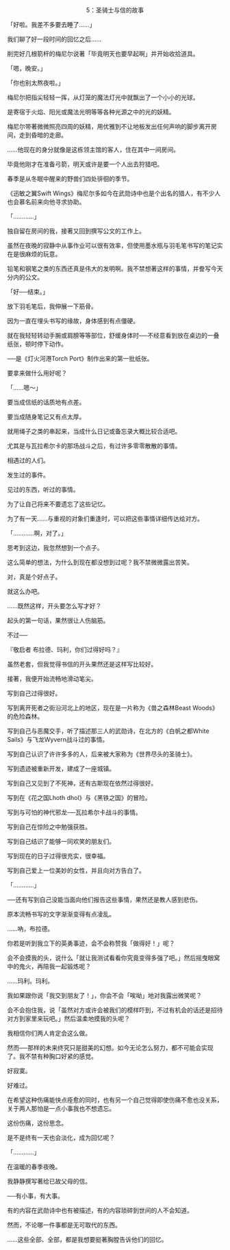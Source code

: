 <p align="center">5：圣骑士与信的故事</p>

「好啦。我差不多要去睡了……」

我们聊了好一段时间的回忆之后……

削完好几根箭杆的梅尼尔说著「毕竟明天也要早起啊」并开始收拾道具。

「嗯，晚安。」

「你也别太熬夜啦。」

梅尼尔把指尖轻轻一挥，从灯笼的魔法灯光中就飘出了一个小小的光球。

是寄宿于火焰、阳光或魔法光明等等各种光源之中的光的妖精。

梅尼尔带著微微照亮四周的妖精，用优雅到不让地板发出任何声响的脚步离开房间，走到昏暗的走廊。

……他现在的身分就像是这栋领主馆的客人，住在其中一间房间。

毕竟他刚才在准备弓箭，明天或许是要一个人出去狩猎吧。

春季是从冬眠中醒来的野兽们四处徘徊的季节。

《迅敏之翼Swift Wings》梅尼尔多如今在武勋诗中也是个出名的猎人，有不少人也会慕名前来向他寻求协助。

「…………」

独自留在房间的我，接著又回到撰写公文的工作上。

虽然在夜晚的寂静中从事作业可以很有效率，但使用墨水瓶与羽毛笔书写的笔记实在是很麻烦的玩意。

铅笔和钢笔之类的东西还真是伟大的发明啊。我不禁想著这样的事情，并誊写今天分内的公文。

「好──结束。」

放下羽毛笔后，我伸展一下筋骨。

因为一直在埋头书写的缘故，身体感到有点僵硬。

就在我轻轻转动手腕或肩膀等等部位，舒缓身体时──不经意看到放在桌边的一叠纸张，顿时停下动作。

──是《灯火河港Torch Port》制作出来的第一批纸张。

要拿来做什么用好呢？

「……嗯～」

要当成信纸的话质地有点差。

要当成随身笔记又有点太厚。

就用绳子之类的串起来，当成什么日记或备忘录大概比较合适吧。

尤其是与瓦拉希尔卡的那场战斗之后，有过许多零零散散的事情。

相遇过的人们。

发生过的事件。

见过的东西，听过的事情。

为了让自己将来不要遗忘了这些记忆。

为了有一天……与重视的对象们重逢时，可以把这些事情详细传达给对方。

「…………啊，对了。」

思考到这边，我忽然想到一个点子。

这么简单的想法，为什么到现在都没想到过呢？我不禁微微露出苦笑。

对，真是个好点子。

就这么办吧。

……既然这样，开头要怎么写才好？

起头的第一句话，果然很让人伤脑筋。

不过──

『敬启者 布拉德、玛利，你们过得好吗？』

虽然老套，但我觉得书信的开头果然还是这样写比较好。

接著，我便开始流畅地滑动笔尖。

写到自己过得很好。

写到离开死者之街沿河北上的地区，现在是一片称为《兽之森林Beast Woods》的危险森林。

写到自己与恶魔交手，听了描述那三人的武勋诗，在北方的《白帆之都White Sails》与飞龙Wyvern战斗过的事情。

写到自己认识了许许多多的人，后来被大家称为《世界尽头的圣骑士》。

写到遗迹被重新开发，建成了一座城镇。

写到自己又见到了不死神，还有古斯现在依然过得很好。

写到在《花之国Lhoth dhol》与《黑铁之国》的冒险。

写到与可怕的神代邪龙──瓦拉希尔卡战斗的事情。

写到自己在惊险之中勉强获胜。

写到自己结识了能够一同欢笑的朋友们。

写到现在的日子过得很充实，很幸福。

写到自己爱上一位美妙的女性，并且向对方告白了。

「…………」

──还有写到自己没能当面向他们报告这些事情，果然还是教人感到悲伤。

原本流畅书写的文字渐渐变得有点凌乱。

……吶，布拉德。

你若是听到我立下的英勇事迹，会不会称赞我「做得好！」呢？

会不会摸我的头，说什么「就让我测试看看你究竟变得多强了吧。」然后摇曳眼窝中的鬼火，再陪我一起锻炼呢？

……玛利。玛利。

我如果跟你说「我交到朋友了！」，你会不会「唉呦」地对我露出微笑呢？

会不会抱住我，说「虽然对方或许会被我们的模样吓到，不过有机会的话还是招待对方到家里来玩吧。」然后温柔地摸我的头呢？

我相信你们两人肯定会这么做。

然而──那样的未来终究只是甜美的幻想。如今无论怎么努力，都不可能会实现了。我不禁有种胸口好紧的感觉。

好寂寞。

好难过。

在希望这种伤痛能快点痊愈的同时，也有另一个自己觉得即使伤痛不愈也没关系，关于两人那怕是一点小事我也不想遗忘。

这份伤痛，这份思念。

是不是终有一天也会淡化，成为回忆呢？

「…………」

在温暖的春季夜晚。

我静静撰写著给已故父母的信。

──有小事，有大事。

有的内容在武勋诗中也有被描述，有的内容琐碎到世间的人不会知道。

然而，不论哪一件事都是无可取代的东西。

……这些全部、全部，都是我想要挺著胸膛告诉他们的回忆。

